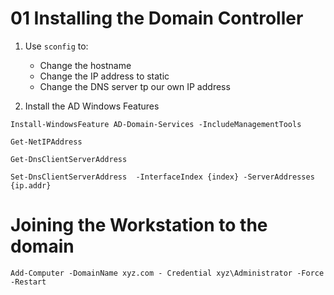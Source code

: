  # 01 Installing the Domain Controller 


1. Use `sconfig` to:
    - Change the hostname
    - Change the IP address to static
    - Change the DNS server tp our own IP address

2.  Install the AD Windows Features

```shell
Install-WindowsFeature AD-Domain-Services -IncludeManagementTools
```

```
Get-NetIPAddress
```
```
Get-DnsClientServerAddress 
```

```
Set-DnsClientServerAddress  -InterfaceIndex {index} -ServerAddresses {ip.addr}
```

# Joining the Workstation to the domain 

```
Add-Computer -DomainName xyz.com - Credential xyz\Administrator -Force -Restart
```
